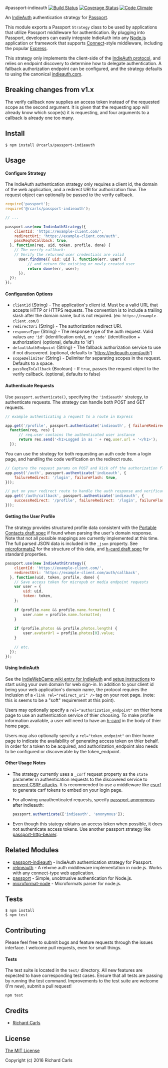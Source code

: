 #passport-indieauth
[![Build Status](https://travis-ci.org/richardcarls/passport-indieauth.svg?branch=master)](https://travis-ci.org/richardcarls/passport-indieauth)
[![Coverage Status](https://coveralls.io/repos/github/richardcarls/passport-indieauth/badge.svg?branch=master)](https://coveralls.io/github/richardcarls/passport-indieauth?branch=master)
[![Code Climate](https://codeclimate.com/github/richardcarls/passport-indieauth/badges/gpa.svg)](https://codeclimate.com/github/richardcarls/passport-indieauth)

An [IndieAuth](http://indiewebcamp.com/IndieAuth) authentication strategy for [Passport](http://passportjs.org/).

This module exports a Passport `Strategy` class to be used by applications that utilize Passport
middleware for authentication. By plugging into Passport, developers can easily integrate IndieAuth
into any [Node.js](https://nodejs.org/en/) application or framework that supports
[Connect](http://www.senchalabs.org/connect/)-style middleware, including the popular [Express](http://expressjs.com/).

This strategy only implements the client-side of the [IndieAuth protocol](http://indiewebcamp.com/IndieAuthProtocol), and relies on endpoint discovery to determine how
to delegate authentication. A fallback authorization endpoint can be configured, and the strategy defaults to using the canonical [indieauth.com](https://indieauth.com).

## Breaking changes from v1.x
The verify callback now supplies an access token instead of the requested scope as the second argument. It is given that the requesting app will already know which scope(s) it is requesting, and four arguments to a callback is already one too many.

## Install

```shell
$ npm install @rcarls/passport-indieauth
```

## Usage

#### Configure Strategy
The IndieAuth authentication strategy only requires a client id, the domain of the web application, and a
redirect URI for authorization flow. The request object can optionally be passed to the verify callback.

```javascript
require('passport');
require('@rcarls/passport-indieauth');

// ...

passport.use(new IndieAuthStrategy({
	clientId: 'https://example-client.com/',
	redirectUri: 'https://example-client.com/auth',
	passReqToCallback: true,
  }, function(req, uid, token, profile, done) {
  	// The verify callback:
  	// Verify the returned user credentials are valid
	  User.findOne({ uid: uid }, function(err, user) {
		  // and return the existing or newly created user
		  return done(err, user);
	  });
  });
});
```

#### Configuration Options
- `clientId` {String} - The application's client id. Must be a valid URL that accepts HTTP or HTTPS requests.
  The convention is to include a trailing slash after the domain name, but is not required.
  (ex: `https://example-client.com/`)
- `redirectUri` {String} - The authorization redirect URI.
- `responseType` {String} - The response type of the auth request. Valid values are `'id'` (identification only), or `'code'` (identification + authorization) (optional, defaults to 'id')
- `defaultAuthEndpoint` {String} - The fallback authorization service to use if not discovered. (optional, defaults to 'https://indieauth.com/auth')
- `scopeDelimiter` {String} - Delimiter for separating scopes in the request. Defaults to a space.
- `passReqToCallback` {Boolean} - If `true`, passes the request object to the verify callback. (optional, defaults to false)

#### Authenticate Requests
Use `passport.authenticate()`, specifying the `'indieauth'` strategy, to authenticate requests. The strategy can handle both POST and GET requests.

```javascript
// example authenticating a request to a route in Express

app.get('/profile', passport.authenticate('indieauth', { failureRedirect: '/login' }),
  function(req, res) {
	  // req.user contains the authenticated user instance
	  return res.send('<h1>Logged in as ' + req.user.url + '</h1>');
  });
```

You can use the strategy for both requesting an auth code from a login page, and handling the code verification on the redirect route.

```javascript
// Capture the request params on POST and kick off the authorization flow
app.post('/auth', passport.authenticate('indieauth', {
	failureRedirect: '/login', failureFlash: true,
}));

// put on your redirect route to handle the auth response and verification
app.get('/auth/callback', passport.authenticate('indieauth', {
	successRedirect: '/profile', failureRedirect: '/login', failureFlash: true,
}));
```

#### Getting the User Profile
The strategy provides structured profile data consistent with the [Portable Contacts draft spec](http://portablecontacts.net/draft-spec.html) if found when parsing the user's domain response. Note that not all possible mappings are currently implemented at this time. The full parsed JSON data is included in the `_json` property. See [microformats2](http://microformats.org/wiki/microformats2) for the structure of this data, and [h-card draft spec](http://microformats.org/wiki/h-card) for standard properties.

```javascript
passport.use(new IndieAuthStrategy({
	clientId: 'https://example-client.com/',
	redirectUri: 'https://example-client.com/auth/callback',
  }, function(uid, token, profile, done) {
    // Save access token for micropub or media endpoint requests
    var user = {
		uid: uid,
		token: token,
	};
	
	if (profile.name && profile.name.formatted) {
		user.name = profile.name.formatted;
	}
	
	if (profile.photos && profile.photos.length) {
		user.avatarUrl = profile.photos[0].value;
	}
	
	// etc.
  });
});
```

#### Using IndieAuth
See the [IndieWebCamp wiki entry for IndieAuth](http://indiewebcamp.com/IndieAuth) and [setup instructions](https://indieauth.com/setup) to start using your own domain for web sign-in. In addition to your client id being your web application's domain name, the protocol requires the inclusion of a `<link rel="redirect_uri" />` tag on your root page. (note: this is seems to be a "soft" requirement at this point).

Users may optionally specify a `rel="authorization_endpoint"` on thier home page to use an authentication service of thier choosing. To make profile information available, a user will need to have an [h-card](http://microformats.org/wiki/h-card) in the body of thier home page.

Users may also optionally specify a `rel="token_endpoint"` on thier home page to indicate the availability of generating access token on thier behalf. In order for a token to be acquired, and authorization_endpoint also needs to be configured or discoverable by the token_endpoint.

#### Other Usage Notes
- The strategy currently uses a `_csrf` request property as the `state` parameter in authentication requests to the discovered service to [prevent CSRF attacks](http://tools.ietf.org/html/rfc6749#section-10.12). It is recommended to use a middleware like [csurf](https://www.npmjs.com/package/csurf) to generate csrf tokens to embed on your login page.
- For allowing unauthenticated requests, specify [passport-anonymous](https://www.npmjs.com/package/passport-anonymous) after indieauth:

    ```javascript
    passport.authenticate(['indieauth', 'anonymous']);
    ```

- Even though this stategy obtains an access token when possible, it does not authenticate access tokens. Use another passport strategy like [passport-http-bearer](https://github.com/jaredhanson/passport-http-bearer).

## Related Modules
- [passport-indieauth](https://github.com/mko/passport-indieauth) - IndieAuth authentication strategy for Passport.
- [relmeauth](https://www.npmjs.com/package/relmeauth) - A rel=me auth middleware implementation in node.js. Works with any connect-type web application.
- [passport](https://github.com/jaredhanson/passport) - Simple, unobtrusive authentication for Node.js.
- [microformat-node](https://github.com/glennjones/microformat-node) - Microformats parser for node.js.

## Tests

```shell
$ npm install
$ npm test
```

## Contributing
Please feel free to submit bugs and feature requests through the issues interface. I welcome pull requests, even for small things.

#### Tests
The test suite is located in the `test/` directory. All new features are expected to have corresponding test cases. Ensure that all tests are passing by running the test command. Improvements to the test suite are welcome (I'm new), submit a pull request!

```shell
npm test
```

## Credits
- [Richard Carls](https://richardcarls.com)

## License

[The MIT License](http://opensource.org/licenses/MIT)

Copyright (c) 2016 Richard Carls
